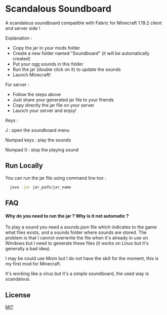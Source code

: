 
# Scandalous Soundboard

A scandalous soundboard compatible with Fabric for Minecraft 1.19.2 client and server side !

Explanation :

- Copy the jar in your mods folder
- Create a new folder named "Soundboard" (it will be automatically created)
- Put your ogg sounds in this folder
- Run the jar (double click on it) to update the sounds
- Launch Minecraft!

For server :

- Follow the steps above
- Just share your generated jar file to your friends
- Copy directly the jar file on your server
- Launch your server and enjoy!

Keys : 

J : open the soundboard menu

Numpad keys : play the sounds

Numpad 0 : stop the playing sound

## Run Locally

You can run the jar file using command line too :

```bash
  java -jar jar_path/jar_name
```
## FAQ

#### Why do you need to run the jar ? Why is it not automatic ?

To play a sound you need a sounds.json file which indicates to the game what 
files exists, and a sounds folder where sounds are stored. 
The problem is that I cannot overwrite the file when it's already in use on Windows but I need
to generate these files (it works on Linux but it's generally a bad idea).

I may be could use Mixin but I do not have the skill for the moment, this is 
my first mod for Minecraft.

It's working like a virus but it's a simple soundboard, the used way is scandalous.
## License

[MIT](https://choosealicense.com/licenses/mit/)
